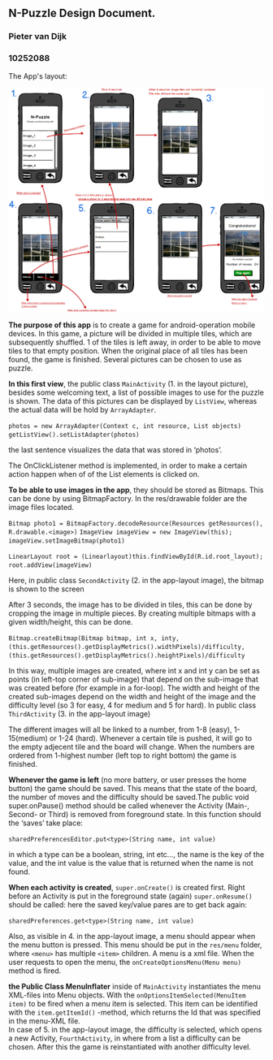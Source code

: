 N-Puzzle Design Document.
-------------------------
### Pieter van Dijk
### 10252088	

The App's layout: 

![My Picture](https://github.com/phhm/appstudio/blob/master/app-idea.png)


**The purpose of this app** is to create a game for android-operation mobile devices. In this game, a picture will be divided in multiple tiles, which are subsequently shuffled. 1 of the tiles is left away, in order to be able to move tiles to that empty position. When the original place of all tiles has been found, the game is finished. Several pictures can be chosen to use as puzzle.

**In this first view**, the public class `MainActivity` (1. in the layout picture), besides some welcoming text, a list of possible images to use for the puzzle is shown. The data of this pictures can be displayed by `ListView`, whereas the actual data will be hold by `ArrayAdapter`.

`photos = new ArrayAdapter(Context c, int resource, List objects)`
`getListView().setListAdapter(photos)`

the last sentence visualizes the data that was stored in ‘photos’.

The OnClickListener method is implemented, in order to make a certain action happen when of of the List elements is clicked on.

**To be able to use images in the app**, they should be stored as Bitmaps. This can be done by using BitmapFactory. In the res/drawable folder are the image files located.

`Bitmap photo1 = BitmapFactory.decodeResource(Resources getResources(), R.drawable.<image>)`
`ImageView imageView = new ImageView(this);`
`imageView.setImageBitmap(photo1)`

`LinearLayout root = (Linearlayout)this.findViewById(R.id.root_layout);`
`root.addView(imageView)`

Here, in public class `SecondActivity` (2. in the app-layout image), the bitmap is shown to the screen

After 3 seconds, the image has to be divided in tiles, this can be done by cropping the image in multiple pieces. By creating multiple bitmaps with a given width/height, this can be done.

`Bitmap.createBitmap(Bitmap bitmap, int x, inty, (this.getResources().getDisplayMetrics().widthPixels)/difficulty, (this.getResources().getDisplayMetrics().heightPixels)/difficulty`

In this way, multiple images are created, where int x and int y can be set as points (in left-top corner of sub-image) that depend on the sub-image that was created before (for example in a for-loop). The width and height of the created sub-images depend on the width and height of the image and the difficulty level (so 3 for easy, 4 for medium and 5 for hard).
In public class `ThirdActivity` (3. in the app-layout image)

The different images will all be linked to a number, from 1-8 (easy), 1-15(medium) or 1-24 (hard).
Whenever a certain tile is pushed, it will go to the empty adjecent tile and the board will change. When the numbers are ordered from 1-highest number (left top to right bottom) the game is finished.

**Whenever the game is left** (no more battery, or user presses the home button) the game should be saved. This means that the state of the board, the number of moves and the difficulty should be saved.The public void super.onPause() method should be called whenever the Activity (Main-, Second- or Third) is removed from foreground state. In this function should the ‘saves’ take place:

`sharedPreferencesEditor.put<type>(String name, int value)`

in which a type can be a boolean, string, int etc…, the name is the key of the value, and the int value is the value that is returned when the name is not found.

**When each activity is created**, `super.onCreate()` is created first.
Right before an Activity is put in the foreground state (again) `super.onResume()` should be called: here the saved key/value pares are to get back again:

`sharedPreferences.get<type>(String name, int value)`

Also, as visible in 4. in the app-layout image, a menu should appear when the menu button is pressed. This menu should be put in the `res/menu` folder, where `<menu>` has multiple `<item>` children.
A menu is a xml file. When the user requests to open the menu, the `onCreateOptionsMenu(Menu menu)` method is fired.

**the Public Class MenuInflater** inside of `MainActivity` instantiates the menu XML-files into Menu objects. With the `onOptionsItemSelected(MenuItem item)` to be fired when a menu item is selected. This item can be identified with the `item.getItemId()` -method, which returns the Id that was specified in the menu-XML file.  
In case of 5. in the app-layout image, the difficulty is selected, which opens a new Activity, `FourthActivity`, in where from a list a difficulty can be chosen. After this the game is reinstantiated with another difficulty level.

